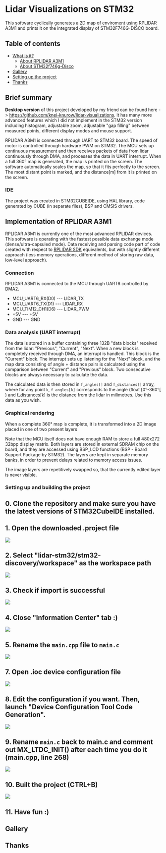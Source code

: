 # Lidar Visualizations on STM32
This software cyclically generates a 2D map of enviroment using RPLIDAR A3M1 and prints it on the integrated display of STM32F746G-DISCO board.

## Table of contents
- [What is it?](#what-is-it)
    - [About RPLIDAR A3M1](#about-rplidar-a3m1)
    - [About STM32f746g-Disco](#about-stm32f746g-disco)
- [Gallery](#gallery)
- [Setting up the project](#settng-up-the-project)
- [Thanks](#thanks)

## Brief summary
**Desktop version** of this project developed by my friend can be found here -> https://github.com/knei-knurow/lidar-visualizations. It has many more advanced features which I did not implement in the STM32 version including histogram, adjustable zoom, adjustable "gap filling" between measured points, different display modes and mouse support.
   
RPLIDAR A3M1 is connected through UART to STM32 board. The speed of motor is controlled through hardware PWM on STM32. The MCU sets up continuous measurement and then receives packets of data from lidar continuously through DMA, and processes the data in UART interrupt. When a full 360° map is generated, the map is printed on the screen. The software automatically scales the map, so that it fits perfectly to the screen. The most distant point is marked, and the distance[m] from it is printed on the screen.

### IDE

The project was created in STM32CUBEIDE, using HAL library, code generated by CUBE (in separate files), BSP and CMSIS drivers.

## Implementation of RPLIDAR A3M1
RPLIDAR A3M1 is currently one of the most advanced RPLIDAR devices. This software is operating with the fastest possible data exchange mode (dense/ultra-capsuled mode). Data receiving and parsing code part of code created with respect to [RPLIDAR SDK](https://github.com/Slamtec/rplidar_sdk) equivalents, but with slightly different approach (less memory operations, different method of storing raw data, low-level approach). 

### Connection
RPLIDAR A3M1 is connected to the MCU through UART6 controlled by DMA2. 
* MCU_UART6_RX(D0)  --- LIDAR_TX
* MCU_UART6_TX(D1)  --- LIDAR_RX
* MCU_TIM12_CH1(D6) --- LIDAR_PWM
* +5V               --- +5V
* GND               --- GND

### Data analysis (UART interrupt)
The data is stored in a buffer containing three 132B "data blocks" received from the lidar: "Previous", "Current", "Next". When a new block is completely received through DMA, an interrupt is handled. This block is the "Current" block. The interrupt sets up listening for the "Next" block, and the map data consisting of angle + distance pairs is calculated using the comparison between "Current" and "Previous" block. Two consecutive blocks are always necessary to calculate the data. 

The calculated data is then stored in `f_angles[]` and `f_distances[]` array, where for any point `k`, `f_angles[k]` corresponds to the angle (float \[0°-360°\[ ) and f_distances[`k`] is the distance from the lidar in milimetres. Use this data as you wish. 

### Graphical rendering
When a complete 360° map is complete, it is transformed into a 2D image placed in one of two present layers

Note that the MCU itself does not have enough RAM to store a full 480x272 32bpp display matrix. Both layers are stored in external SDRAM chip on the board, and they are accessed using BSP_LCD functions (BSP - Board Support Package by STM32). The layers are kept in separate memory banks, in order to prevent delays related to memory access issues.

The image layers are repetitively swapped so, that the currently edited layer is never visible.


### Setting up and building the project
## 0. Clone the repository and make sure you have the latest versions of STM32CubeIDE installed.
## 1. Open the downloaded .project file

![](/img/steps/step1.png?raw=true)

## 2. Select "lidar-stm32/stm32-discovery/workspace" as the workspace path

![](/img/steps/step2.png?raw=true)

## 3. Check if import is successful

![](/img/steps/step3.png?raw=true)

## 4. Close "Information Center" tab :)

![](/img/steps/step4.png?raw=true)

## 5. Rename the `main.cpp` file to `main.c`

![](/img/steps/step6.png?raw=true)

## 7. Open .ioc device configuration file

![](/img/steps/step7.png?raw=true)

## 8. Edit the configuration if you want. Then, launch "Device Configuration Tool Code Generation".

![](/img/steps/step8.png?raw=true)

## 9. Rename `main.c` back  to main.c **and comment out MX_LTDC_INIT() after each time you do it** (main.cpp, line 268)

![](/img/steps/step10.png?raw=true)

## 10. Built the project (CTRL+B)

![](/img/steps/step11.png?raw=true)

## 11. Have fun :)

## Gallery

## Thanks
